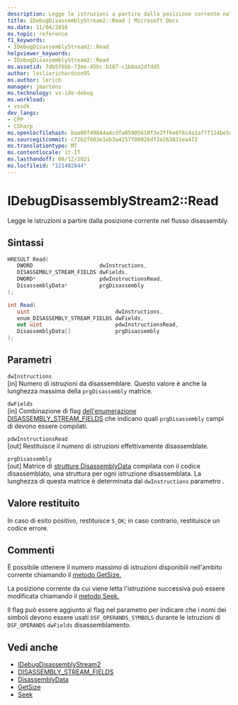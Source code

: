 ```yaml
---
description: Legge le istruzioni a partire dalla posizione corrente nel flusso disassembly.
title: IDebugDisassemblyStream2::Read | Microsoft Docs
ms.date: 11/04/2016
ms.topic: reference
f1_keywords:
- IDebugDisassemblyStream2::Read
helpviewer_keywords:
- IDebugDisassemblyStream2::Read
ms.assetid: 7db5f6bb-73ee-45bc-b187-c1b6aa2dfdd5
author: leslierichardson95
ms.author: lerich
manager: jmartens
ms.technology: vs-ide-debug
ms.workload:
- vssdk
dev_langs:
- CPP
- CSharp
ms.openlocfilehash: baa00f49844a4cdfa05905610f3e2ff6e6f6c4a1af7f124be5d55eb036606edc
ms.sourcegitcommit: c72b2f603e1eb3a4157f00926df2e263831ea472
ms.translationtype: MT
ms.contentlocale: it-IT
ms.lasthandoff: 08/12/2021
ms.locfileid: "121402844"
---
```

# <a name="idebugdisassemblystream2read"></a>IDebugDisassemblyStream2::Read
Legge le istruzioni a partire dalla posizione corrente nel flusso disassembly.

## <a name="syntax"></a>Sintassi

```cpp
HRESULT Read( 
   DWORD                     dwInstructions,
   DISASSEMBLY_STREAM_FIELDS dwFields,
   DWORD*                    pdwInstructionsRead,
   DisassemblyData*          prgDisassembly
);
```

```csharp
int Read( 
   uint                           dwInstructions,
   enum_DISASSEMBLY_STREAM_FIELDS dwFields,
   out uint                       pdwInstructionsRead,
   DisassemblyData[]              prgDisassembly
);
```

## <a name="parameters"></a>Parametri
`dwInstructions`\
[in] Numero di istruzioni da disassemblare. Questo valore è anche la lunghezza massima della `prgDisassembly` matrice.

`dwFields`\
[in] Combinazione di flag [dell'enumerazione DISASSEMBLY_STREAM_FIELDS](../../../extensibility/debugger/reference/disassembly-stream-fields.md) che indicano quali `prgDisassembly` campi di devono essere compilati.

`pdwInstructionsRead`\
[out] Restituisce il numero di istruzioni effettivamente disassemblate.

`prgDisassembly`\
[out] Matrice di [strutture DisassemblyData](../../../extensibility/debugger/reference/disassemblydata.md) compilata con il codice disassemblato, una struttura per ogni istruzione disassemblata. La lunghezza di questa matrice è determinata dal `dwInstructions` parametro .

## <a name="return-value"></a>Valore restituito
 In caso di esito positivo, restituisce `S_OK`; in caso contrario, restituisce un codice errore.

## <a name="remarks"></a>Commenti
 È possibile ottenere il numero massimo di istruzioni disponibili nell'ambito corrente chiamando il [metodo GetSize.](../../../extensibility/debugger/reference/idebugdisassemblystream2-getsize.md)

 La posizione corrente da cui viene letta l'istruzione successiva può essere modificata chiamando il [metodo Seek.](../../../extensibility/debugger/reference/idebugdisassemblystream2-seek.md)

 Il flag può essere aggiunto al flag nel parametro per indicare che i nomi dei simboli devono essere usati `DSF_OPERANDS_SYMBOLS` durante le istruzioni di `DSF_OPERANDS` `dwFields` disassemblamento.

## <a name="see-also"></a>Vedi anche
- [IDebugDisassemblyStream2](../../../extensibility/debugger/reference/idebugdisassemblystream2.md)
- [DISASSEMBLY_STREAM_FIELDS](../../../extensibility/debugger/reference/disassembly-stream-fields.md)
- [DisassemblyData](../../../extensibility/debugger/reference/disassemblydata.md)
- [GetSize](../../../extensibility/debugger/reference/idebugdisassemblystream2-getsize.md)
- [Seek](../../../extensibility/debugger/reference/idebugdisassemblystream2-seek.md)
